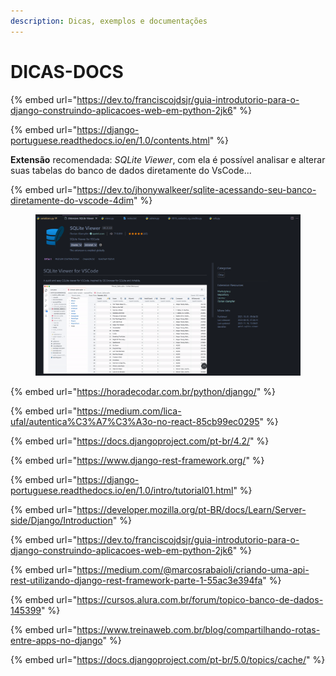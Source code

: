 ```yaml
---
description: Dicas, exemplos e documentações
---
```


# DICAS-DOCS

{% embed url="https://dev.to/franciscojdsjr/guia-introdutorio-para-o-django-construindo-aplicacoes-web-em-python-2jk6" %}

{% embed url="https://django-portuguese.readthedocs.io/en/1.0/contents.html" %}

**Extensão** recomendada: _SQLite Viewer_, com ela é possível analisar e alterar suas tabelas do banco de dados diretamente do VsCode...

{% embed url="https://dev.to/jhonywalkeer/sqlite-acessando-seu-banco-diretamente-do-vscode-4dim" %}

<figure><img src=".gitbook/assets/image (5) (1).png" alt="" width="563"><figcaption></figcaption></figure>

{% embed url="https://horadecodar.com.br/python/django/" %}

{% embed url="https://medium.com/lica-ufal/autentica%C3%A7%C3%A3o-no-react-85cb99ec0295" %}

{% embed url="https://docs.djangoproject.com/pt-br/4.2/" %}

{% embed url="https://www.django-rest-framework.org/" %}

{% embed url="https://django-portuguese.readthedocs.io/en/1.0/intro/tutorial01.html" %}

{% embed url="https://developer.mozilla.org/pt-BR/docs/Learn/Server-side/Django/Introduction" %}

{% embed url="https://dev.to/franciscojdsjr/guia-introdutorio-para-o-django-construindo-aplicacoes-web-em-python-2jk6" %}

{% embed url="https://medium.com/@marcosrabaioli/criando-uma-api-rest-utilizando-django-rest-framework-parte-1-55ac3e394fa" %}

{% embed url="https://cursos.alura.com.br/forum/topico-banco-de-dados-145399" %}

{% embed url="https://www.treinaweb.com.br/blog/compartilhando-rotas-entre-apps-no-django" %}

{% embed url="https://docs.djangoproject.com/pt-br/5.0/topics/cache/" %}
